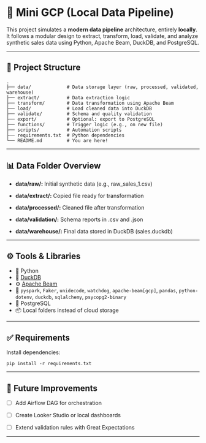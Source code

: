 # 🐣 Mini GCP (Local Data Pipeline)

This project simulates a **modern data pipeline** architecture, entirely **locally**. It follows a modular design to extract, transform, load, validate, and analyze synthetic sales data using Python, Apache Beam, DuckDB, and PostgreSQL.

---

## 📁 Project Structure

```
.
├── data/             # Data storage layer (raw, processed, validated, warehouse)
├── extract/          # Data extraction logic
├── transform/        # Data transformation using Apache Beam
├── load/             # Load cleaned data into DuckDB
├── validate/         # Schema and quality validation
├── export/           # Optional: export to PostgreSQL
├── functions/        # Trigger logic (e.g., on new file)
├── scripts/          # Automation scripts
├── requirements.txt  # Python dependencies
└── README.md         # You are here!
```

---

## 📊 Data Folder Overview

- **data/raw/:** Initial synthetic data (e.g., raw_sales_1.csv)

- **data/extract/:** Copied file ready for transformation

- **data/processed/:** Cleaned file after transformation

- **data/validation/:** Schema reports in .csv and .json

- **data/warehouse/:** Final data stored in DuckDB (sales.duckdb)

---

## ⚙️ Tools & Libraries

- 🐍 Python
- 🦆 [DuckDB](https://duckdb.org/)
- ⚙️ [Apache Beam](https://beam.apache.org/)
- 🧪 `pyspark`, `Faker`, `unidecode`, `watchdog`, `apache-beam[gcp]`, `pandas`, `python-dotenv`, `duckdb`, `sqlalchemy`, `psycopg2-binary`
- 🐘 PostgreSQL
- 📦 Local folders instead of cloud storage

---

## ✅ Requirements

Install dependencies:

```
pip install -r requirements.txt
```

---

## 🚧 Future Improvements

- [ ] Add Airflow DAG for orchestration

- [ ] Create Looker Studio or local dashboards

- [ ] Extend validation rules with Great Expectations

---
